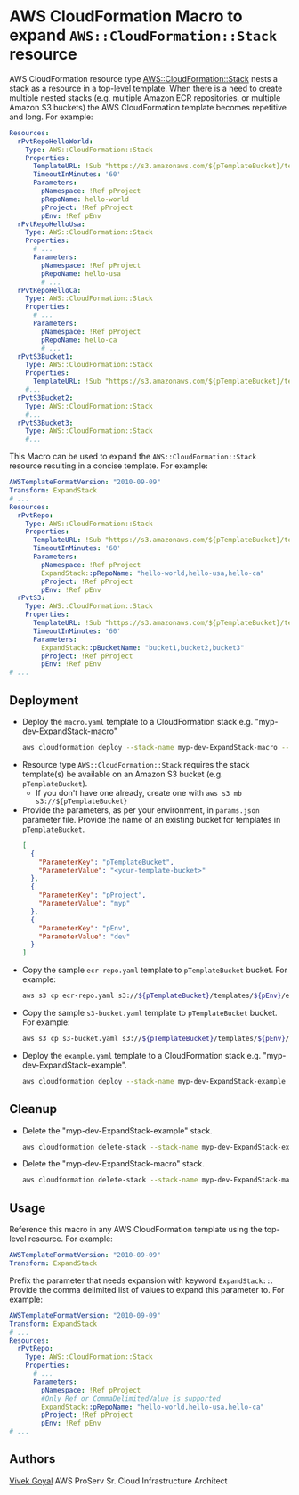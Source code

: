 # AWS CloudFormation Macro to expand `AWS::CloudFormation::Stack` resource
AWS CloudFormation resource type [AWS::CloudFormation::Stack](https://docs.aws.amazon.com/AWSCloudFormation/latest/UserGuide/aws-properties-stack.html) nests a stack as a resource in a top-level template. When there is a need to create multiple nested stacks (e.g. multiple Amazon ECR repositories, or multiple Amazon S3 buckets) the AWS CloudFormation template becomes repetitive and long.
For example:
```yaml
Resources:
  rPvtRepoHelloWorld:
    Type: AWS::CloudFormation::Stack
    Properties:
      TemplateURL: !Sub "https://s3.amazonaws.com/${pTemplateBucket}/templates/${pEnv}/ecr/ecr-repo.yaml"
      TimeoutInMinutes: '60'
      Parameters:
        pNamespace: !Ref pProject
        pRepoName: hello-world
        pProject: !Ref pProject
        pEnv: !Ref pEnv
  rPvtRepoHelloUsa:
    Type: AWS::CloudFormation::Stack
    Properties:
      # ...
      Parameters:
        pNamespace: !Ref pProject
        pRepoName: hello-usa
        # ...
  rPvtRepoHelloCa:
    Type: AWS::CloudFormation::Stack
    Properties:
      # ...
      Parameters:
        pNamespace: !Ref pProject
        pRepoName: hello-ca
        # ...
  rPvtS3Bucket1:
    Type: AWS::CloudFormation::Stack
    Properties:
      TemplateURL: !Sub "https://s3.amazonaws.com/${pTemplateBucket}/templates/${pEnv}/s3/s3-bucket.yaml"
    #...
  rPvtS3Bucket2:
    Type: AWS::CloudFormation::Stack
    #...
  rPvtS3Bucket3:
    Type: AWS::CloudFormation::Stack
    #...
```
This Macro can be used to expand the `AWS::CloudFormation::Stack` resource resulting in a concise template. For example:
```yaml
AWSTemplateFormatVersion: "2010-09-09"
Transform: ExpandStack
# ...
Resources:
  rPvtRepo:
    Type: AWS::CloudFormation::Stack
    Properties:
      TemplateURL: !Sub "https://s3.amazonaws.com/${pTemplateBucket}/templates/${pEnv}/ecr/ecr-repo.yaml"
      TimeoutInMinutes: '60'
      Parameters:
        pNamespace: !Ref pProject
        ExpandStack::pRepoName: "hello-world,hello-usa,hello-ca"
        pProject: !Ref pProject
        pEnv: !Ref pEnv
  rPvtS3:
    Type: AWS::CloudFormation::Stack
    Properties:
      TemplateURL: !Sub "https://s3.amazonaws.com/${pTemplateBucket}/templates/${pEnv}/s3/s3-bucket.yaml"
      TimeoutInMinutes: '60'
      Parameters:
        ExpandStack::pBucketName: "bucket1,bucket2,bucket3"
        pProject: !Ref pProject
        pEnv: !Ref pEnv
# ...
```
<div style="page-break-after: always;"></div>

## Deployment
- Deploy the `macro.yaml` template to a CloudFormation stack e.g. "myp-dev-ExpandStack-macro"
  ```bash
  aws cloudformation deploy --stack-name myp-dev-ExpandStack-macro --template-file ./macro.yaml --capabilities CAPABILITY_NAMED_IAM
  ```
- Resource type `AWS::CloudFormation::Stack` requires the stack template(s) be available on an Amazon S3 bucket (e.g. `pTemplateBucket`).
  - If you don't have one already, create one with `aws s3 mb s3://${pTemplateBucket}`
- Provide the parameters, as per your environment, in `params.json` parameter file. Provide the name of an existing bucket for templates in `pTemplateBucket`.
  ```json
  [
    {
      "ParameterKey": "pTemplateBucket",
      "ParameterValue": "<your-template-bucket>"
    },
    {
      "ParameterKey": "pProject",
      "ParameterValue": "myp"
    },
    {
      "ParameterKey": "pEnv",
      "ParameterValue": "dev"
    }
  ]
  ```
- Copy the sample `ecr-repo.yaml` template to `pTemplateBucket` bucket. For example:
  ```bash
  aws s3 cp ecr-repo.yaml s3://${pTemplateBucket}/templates/${pEnv}/ecr/ecr-repo.yaml
  ```
- Copy the sample `s3-bucket.yaml` template to `pTemplateBucket` bucket. For example:
  ```bash
  aws s3 cp s3-bucket.yaml s3://${pTemplateBucket}/templates/${pEnv}/s3/s3-bucket.yaml
  ```
- Deploy the `example.yaml` template to a CloudFormation stack e.g. "myp-dev-ExpandStack-example".
  ```bash
  aws cloudformation deploy --stack-name myp-dev-ExpandStack-example --template-file ./example.yaml --parameter-overrides file://params.json
  ```
## Cleanup
- Delete the "myp-dev-ExpandStack-example" stack.
  ```bash
  aws cloudformation delete-stack --stack-name myp-dev-ExpandStack-example
  ```
- Delete the "myp-dev-ExpandStack-macro" stack.
  ```bash
  aws cloudformation delete-stack --stack-name myp-dev-ExpandStack-macro
  ```
<div style="page-break-after: always;"></div>

## Usage
Reference this macro in any AWS CloudFormation template using the top-level resource. For example:
```yaml
AWSTemplateFormatVersion: "2010-09-09"
Transform: ExpandStack
```
Prefix the parameter that needs expansion with keyword `ExpandStack::`. Provide the comma delimited list of values to expand this parameter to. For example:
```yaml
AWSTemplateFormatVersion: "2010-09-09"
Transform: ExpandStack
# ...
Resources:
  rPvtRepo:
    Type: AWS::CloudFormation::Stack
    Properties:
      # ...
      Parameters:
        pNamespace: !Ref pProject
        #Only Ref or CommaDelimitedValue is supported
        ExpandStack::pRepoName: "hello-world,hello-usa,hello-ca"
        pProject: !Ref pProject
        pEnv: !Ref pEnv
# ...
```
## Authors

[Vivek Goyal](https://github.com/vivgoyal-aws) AWS ProServ Sr. Cloud Infrastructure Architect
